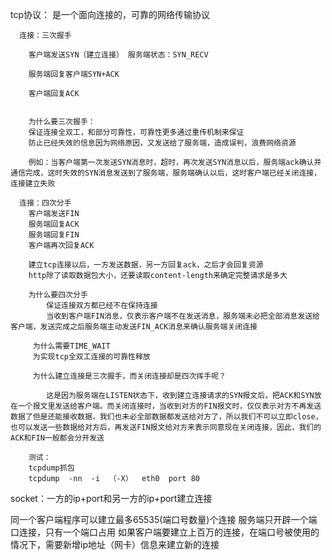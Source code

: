 tcp协议：
    是一个面向连接的，可靠的网络传输协议
    
      连接：三次握手
      
        客户端发送SYN（建立连接） 服务端状态：SYN_RECV
        
        服务端回复客户端SYN+ACK
        
        客户端回复ACK
        
        
        为什么要三次握手：
        保证连接全双工，和部分可靠性，可靠性更多通过重传机制来保证
        防止已经失效的信息因为网络原因，又发送给了服务端，造成误判，浪费网络资源
        
        例如：当客户端第一次发送SYN消息时，超时，再次发送SYN消息以后，服务端ack确认并通信完成，这时失效的SYN消息发送到了服务端，服务端确认以后，这时客户端已经关闭连接，连接建立失败
        
      连接：四次分手
        客户端发送FIN
        服务端回复ACK
        服务端回复FIN
        客户端再次回复ACK
        
        建立tcp连接以后，一方发送数据，另一方回复ack，之后才会回复资源
        http除了读取数据包大小，还要读取content-length来确定完整请求是多大
        
        为什么要四次分手
            保证连接双方都已经不在保持连接
            当收到客户端FIN消息，仅表示客户端不在发送消息，服务端未必把全部消息发送给客户端，发送完成之后服务端主动发送FIN_ACK消息来确认服务端关闭连接
            
         为什么需要TIME_WAIT
         为实现tcp全双工连接的可靠性释放
         
         为什么建立连接是三次握手，而关闭连接却是四次挥手呢？

            这是因为服务端在LISTEN状态下，收到建立连接请求的SYN报文后，把ACK和SYN放在一个报文里发送给客户端。而关闭连接时，当收到对方的FIN报文时，仅仅表示对方不再发送数据了但是还能接收数据，我们也未必全部数据都发送给对方了，所以我们不可以立即close，也可以发送一些数据给对方后，再发送FIN报文给对方来表示同意现在关闭连接，因此，我们的ACK和FIN一般都会分开发送
        
        测试：
        tcpdump抓包
        tcpdump  -nn  -i  （-X）  eth0  port 80
        

socket：一方的ip+port和另一方的ip+port建立连接

同一个客户端程序可以建立最多65535(端口号数量)个连接
服务端只开辟一个端口连接，只有一个端口占用
如果客户端要建立上百万的连接，在端口号被使用的情况下，需要新增ip地址（网卡）信息来建立新的连接
          
